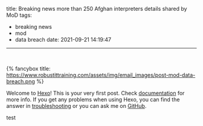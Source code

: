 title: Breaking news more than 250 Afghan interpreters details shared by MoD
tags:
  - breaking news
  - mod
  - data breach
date: 2021-09-21 14:19:47
---
<style>
    #banner {
    position: absolute;
    top: 0;
    left: 0;
    width: 100%;
    height: 100%;
    background: -webkit-linear-gradient(rgba(0,0,0,0.1), rgba(0,0,0,0.6)), url(https://www.robustittraining.com/assets/img/email_images/post-mod-data-breach.png) center;
    background: -moz-linear-gradient(rgba(0,0,0,0.1), rgba(0,0,0,0.6)), url(https://www.robustittraining.com/assets/img/email_images/post-mod-data-breach.png) center;
    background: -ms-linear-gradient(rgba(0,0,0,0.1), rgba(0,0,0,0.6)), url(https://www.robustittraining.com/assets/img/email_images/post-mod-data-breach.png) center;
    background: linear-gradient(rgba(0,0,0,0.1), rgba(0,0,0,0.6)), url(https://www.robustittraining.com/assets/img/email_images/post-mod-data-breach.png) center;
    -webkit-background-size: cover;
    -moz-background-size: cover;
    background-size: cover;
    z-index: -1;
}
</style>
<br>

<!-- add image to post -->

{% fancybox title: https://www.robustittraining.com/assets/img/email_images/post-mod-data-breach.png %}

<!-- add content to post -->

Welcome to [Hexo](https://hexo.io/)! This is your very first post. Check [documentation](https://hexo.io/docs/) for more info. If you get any problems when using Hexo, you can find the answer in [troubleshooting](https://hexo.io/docs/troubleshooting.html) or you can ask me on [GitHub](https://github.com/hexojs/hexo/issues).

test